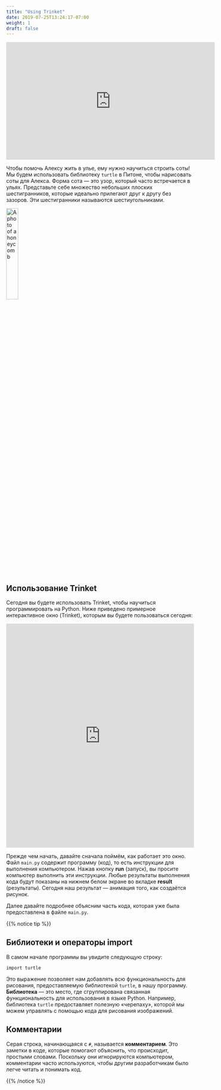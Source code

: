 ```yaml
---
title: "Using Trinket"
date: 2019-07-25T13:24:17-07:00
weight: 1
draft: false
---
```


<p style="text-align: center;"><iframe width="560" height="315" src="https://www.youtube.com/embed/_DbRac3d0lo" frameborder="0" allow="accelerometer; autoplay; clipboard-write; encrypted-media; gyroscope; picture-in-picture" allowfullscreen></iframe></p>

Чтобы помочь Алексу жить в улье, ему нужно научиться строить соты! Мы будем использовать библиотеку `turtle` в Питоне, чтобы нарисовать соты для Алекса. Форма сота — это узор, который часто встречается в ульях. Представьте себе множество небольших плоских шестигранников, которые идеально прилегают друг к другу без зазоров. Эти шестигранники называются шестиугольниками.

<img src="../media/turtle_honeycomb.png" alt="A photo of a honeycomb" width="25%" />

## Использование Trinket

Сегодня вы будете использовать Trinket, чтобы научиться программировать на Python. Ниже приведено примерное интерактивное окно (Trinket), которым вы будете пользоваться сегодня:

<iframe src="https://trinket.io/embed/python/1363ac22be" width="100%" height="600" frameborder="0" marginwidth="0" marginheight="0" allowfullscreen></iframe>

Прежде чем начать, давайте сначала поймём, как работает это окно. Файл `main.py` содержит программу (код), то есть инструкции для выполнения компьютером. Нажав кнопку **run** (запуск), вы просите компьютер выполнить эти инструкции. Любые результаты выполнения кода будут показаны на нижнем белом экране во вкладке **result** (результаты). Сегодня наш результат — анимация того, как создаётся рисунок.

Далее давайте подробнее объясним часть кода, которая уже была предоставлена в файле `main.py`.

{{% notice tip %}}

## Библиотеки и операторы import

В самом начале программы вы увидите следующую строку:

```
import turtle
```

Это выражение позволяет нам добавлять всю функциональность для рисования, предоставляемую библиотекой `turtle`, в нашу программу. **Библиотека** — это место, где сгруппирована связанная функциональность для использования в языке Python. Например, библиотека `turtle` предоставляет полезную «черепаху», которой мы можем управлять с помощью кода для рисования изображений.

## Комментарии

Серая строка, начинающаяся с `#`, называется **комментарием**. Это заметки в коде, которые помогают объяснить, что происходит, простыми словами. Поскольку они игнорируются компьютером, комментарии часто используются, чтобы другим разработчикам было легче читать и понимать код.

{{% /notice %}}